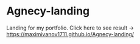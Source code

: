# Agnecy-landing

Landing for my portfolio. Click here to see result -> https://maximivanov1711.github.io/Agnecy-landing/
